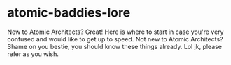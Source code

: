 # atomic-baddies-lore
New to Atomic Architects? Great! Here is where to start in case you're very confused and would like to get up to speed. Not new to Atomic Architects? Shame on you bestie, you should know these things already. Lol jk, please refer as you wish.
